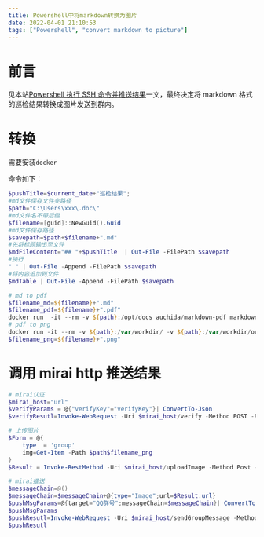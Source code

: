 ```yaml
---
title: Powershell中将markdown转换为图片
date: 2022-04-01 21:10:53
tags: ["Powershell", "convert markdown to picture"]
---
```


# 前言

见本站[Powershell 执行 SSH 命令并推送结果](https://tioachan.dev/2022/04/01/Powershell%E6%89%A7%E8%A1%8CSSH%E5%91%BD%E4%BB%A4/)一文，最终决定将 markdown 格式的巡检结果转换成图片发送到群内。

# 转换

需要安装`docker`

<!--more-->

命令如下：

```powershell
$pushTitle=$current_date+"巡检结果";
#md文件保存文件夹路径
$path="C:\Users\xxx\.doc\"
#md文件名不带后缀
$filename=[guid]::NewGuid().Guid
#md文件保存路径
$savepath=$path+$filename+".md"
#先将标题输出至文件
$mdFileContent="## "+$pushTitle  | Out-File -FilePath $savepath
#换行
" " | Out-File -Append -FilePath $savepath
#将内容追加到文件
$mdTable | Out-File -Append -FilePath $savepath

# md to pdf
$filename_md=${filename}+".md"
$filename_pdf=${filename}+".pdf"
docker run  -it --rm -v ${path}:/opt/docs auchida/markdown-pdf markdown-pdf -f A4 -r landscape -o $filename_pdf $filename_md
# pdf to png
docker run -it --rm -v ${path}:/var/workdir/ -v ${path}:/var/workdir/output/ kolyadin/pdf2img -png -q -f 1 -singlefile -r 320 $filename_pdf ${filename}
$filename_png=${filename}+".png"
```

# 调用 mirai http 推送结果

```powershell
# mirai认证
$mirai_host="url"
$verifyParams = @{"verifyKey"="verifyKey"}| ConvertTo-Json
$verifyResutl=Invoke-WebRequest -Uri $mirai_host/verify -Method POST -Body $verifyParams -ContentType "application/json"

# 上传图片
$Form = @{
    type  = 'group'
    img=Get-Item -Path $path$filename_png
}
$Result = Invoke-RestMethod -Uri $mirai_host/uploadImage -Method Post -Form $Form

# mirai推送
$messageChain=@()
$messageChain=$messageChain+@{type="Image";url=$Result.url}
$pushMsgParams=@{target="QQ群号";messageChain=$messageChain}| ConvertTo-Json -Compress
$pushMsgParams
$pushResutl=Invoke-WebRequest -Uri $mirai_host/sendGroupMessage -Method POST -Body $pushMsgParams -ContentType "application/json; charset=utf-8"
$pushResutl
```
